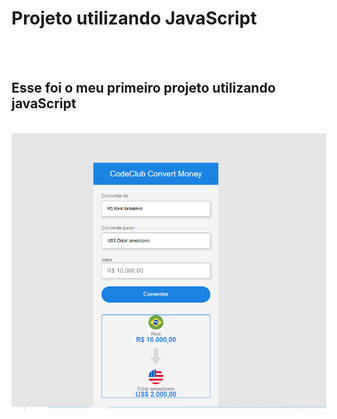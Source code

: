 <h1>Projeto utilizando JavaScript</h1>
<br>
<br>
<h2>Esse foi o meu primeiro projeto utilizando javaScript</h2>
<br>
<img src="https://github.com/LeonardoSantos87/novo-projetojs/blob/master/assets/conversor.PNG?raw=true">
